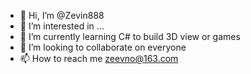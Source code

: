 - 👋 Hi, I’m @Zevin888
- 👀 I’m interested in ...
- 🌱 I’m currently learning C# to build 3D view or games
- 💞️ I’m looking to collaborate on everyone
- 📫 How to reach me zeevno@163.com

<!---
Zevin888/Zevin888 is a ✨ special ✨ repository because its `README.md` (this file) appears on your GitHub profile.
You can click the Preview link to take a look at your changes.
--->

